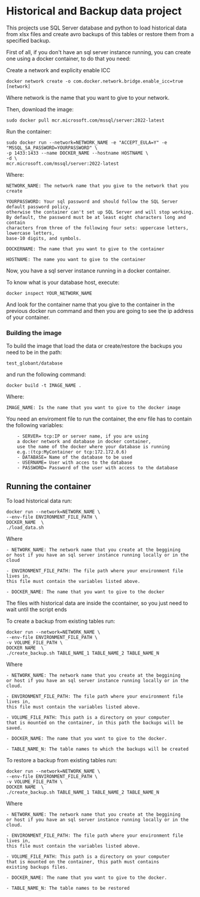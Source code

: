 # Historical and Backup data project

This projects use SQL Server database and python to load historical data from xlsx files
and create avro backups of this tables or restore them from a specified backup.

First of all, if you don't have an sql server instance running, you can
create one using a docker container, to do that you need:

Create a network and explicity enable ICC

    docker network create -o com.docker.network.bridge.enable_icc=true [network]

Where network is the name that you want to give to your network.

Then, download the image:

    sudo docker pull mcr.microsoft.com/mssql/server:2022-latest

Run the container:

    sudo docker run --network=NETWORK_NAME -e "ACCEPT_EULA=Y" -e "MSSQL_SA_PASSWORD=YOURPASSWORD" \
    -p 1433:1433 --name DOCKER_NAME --hostname HOSTNAME \
    -d \
    mcr.microsoft.com/mssql/server:2022-latest

Where:

    NETWORK_NAME: The network name that you give to the network that you create
    
    YOURPASSWORD: Your sql password and should follow the SQL Server default password policy, 
    otherwise the container can't set up SQL Server and will stop working. 
    By default, the password must be at least eight characters long and contain 
    characters from three of the following four sets: uppercase letters, lowercase letters, 
    base-10 digits, and symbols.
    
    DOCKERNAME: The name that you want to give to the container
    
    HOSTNAME: The name you want to give to the container

Now, you have a sql server instance running in a docker container.

To know what is your database host, execute:

    docker inspect YOUR_NETWORK_NAME

And look for the container name that you give to the container 
in the previous docker run command
and then you are going to see the ip address of your container.

### Building the image
To build the image that load the data or create/restore the backups
you need to be in the path: 

    test_globant/database

and run the following command:

    docker build -t IMAGE_NAME .

Where:

    IMAGE_NAME: Is the name that you want to give to the docker image

You need an enviroment file to run the container, the env file
has to contain the following variables:

        - SERVER= tcp:IP or server name, if you are using 
        a docker network and database in docker container, 
        use the name of the docker where your database is running
        e.g.:(tcp:MyContainer or tcp:172.172.0.6)
        - DATABASE= Name of the database to be used
        - USERNAME= User with acces to the database
        - PASSWORD= Password of the user with access to the database

## Running the container 

To load historical data run:

    docker run --network=NETWORK_NAME \
    --env-file ENVIRONMENT_FILE_PATH \
    DOCKER_NAME  \
    ./load_data.sh

Where 

    - NETWORK_NAME: The network name that you create at the beggining
    or host if you have an sql server instance running locally or in the cloud

    - ENVIRONMENT_FILE_PATH: The file path where your environment file lives in,
    this file must contain the variables listed above.

    - DOCKER_NAME: The name that you want to give to the docker

The files with historical data are inside the ccontainer,
so you just need to wait until the script ends

To create a backup from existing tables run: 

    docker run --network=NETWORK_NAME \
    --env-file ENVIRONMENT_FILE_PATH \
    -v VOLUME_FILE_PATH \
    DOCKER NAME  \
    ./create_backup.sh TABLE_NAME_1 TABLE_NAME_2 TABLE_NAME_N

Where

    - NETWORK_NAME: The network name that you create at the beggining
    or host if you have an sql server instance running locally or in the cloud.

    - ENVIRONMENT_FILE_PATH: The file path where your environment file lives in,
    this file must contain the variables listed above.

    - VOLUME_FILE_PATH: This path is a directory on your computer
    that is mounted on the container, in this path the backups will be saved.

    - DOCKER_NAME: The name that you want to give to the docker.

    - TABLE_NAME_N: The table names to which the backups will be created

To restore a backup from existing tables run: 

    docker run --network=NETWORK_NAME \
    --env-file ENVIRONMENT_FILE_PATH \
    -v VOLUME_FILE_PATH \
    DOCKER NAME  \
    ./create_backup.sh TABLE_NAME_1 TABLE_NAME_2 TABLE_NAME_N

Where

    - NETWORK_NAME: The network name that you create at the beggining
    or host if you have an sql server instance running locally or in the cloud.

    - ENVIRONMENT_FILE_PATH: The file path where your environment file lives in,
    this file must contain the variables listed above.

    - VOLUME_FILE_PATH: This path is a directory on your computer
    that is mounted on the container, this path must contains
    existing backups files.

    - DOCKER_NAME: The name that you want to give to the docker.

    - TABLE_NAME_N: The table names to be restored
